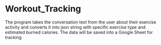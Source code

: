 # Workout_Tracking
The program takes the conversation text from the user about their exercise activity and converts it into json string with specific exercise type and estimated burned calories. The data will be saved into a Google Sheet for tracking

